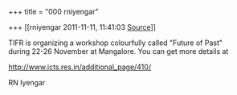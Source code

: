 +++
title = "000 rniyengar"

+++
[[rniyengar	2011-11-11, 11:41:03 [Source](https://groups.google.com/g/bvparishat/c/0OyDBZMrqdg)]]



TIFR is organizing a workshop colourfully called "Future of Past"  
during 22-26 November at Mangalore. You can get more details at  
  
<http://www.icts.res.in/additional_page/410/>  
  
RN Iyengar

